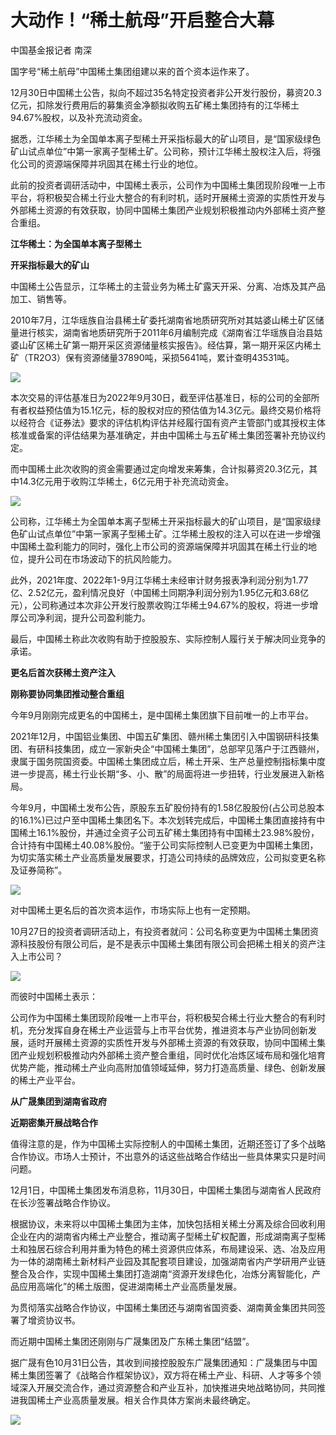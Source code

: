 # 大动作！“稀土航母”开启整合大幕

中国基金报记者 南深

国字号“稀土航母”中国稀土集团组建以来的首个资本运作来了。

12月30日中国稀土公告，拟向不超过35名特定投资者非公开发行股份，募资20.3亿元，扣除发行费用后的募集资金净额拟收购五矿稀土集团持有的江华稀土94.67%股权，以及补充流动资金。

据悉，江华稀土为全国单本离子型稀土开采指标最大的矿山项目，是“国家级绿色矿山试点单位”中第一家离子型稀土矿。公司称，预计江华稀土股权注入后，将强化公司的资源端保障并巩固其在稀土行业的地位。

此前的投资者调研活动中，中国稀土表示，公司作为中国稀土集团现阶段唯一上市平台，将积极契合稀土行业大整合的有利时机，适时开展稀土资源的实质性开发与外部稀土资源的有效获取，协同中国稀土集团产业规划积极推动内外部稀土资产整合重组。

**江华稀土：为全国单本离子型稀土**

**开采指标最大的矿山**

中国稀土公告显示，江华稀土的主营业务为稀土矿露天开采、分离、冶炼及其产品加工、销售等。

2010年7月，江华瑶族自治县稀土矿委托湖南省地质研究所对其姑婆山稀土矿区储量进行核实，湖南省地质研究所于2011年6月编制完成《湖南省江华瑶族自治县姑婆山矿区稀土矿第一期开采区资源储量核实报告》。经估算，第一期开采区内稀土矿（TR2O3）保有资源储量37890吨，采损5641吨，累计查明43531吨。

![](https://inews.gtimg.com/newsapp_bt/0/15585934353/1000)

本次交易的评估基准日为2022年9月30日，截至评估基准日，标的公司的全部所有者权益预估值为15.1亿元，标的股权对应的预估值为14.3亿元。最终交易价格将以经符合《证券法》要求的评估机构评估并经履行国有资产主管部门或其授权主体核准或备案的评估结果为基准确定，并由中国稀土与五矿稀土集团签署补充协议约定。

而中国稀土此次收购的资金需要通过定向增发来筹集，合计拟募资20.3亿元，其中14.3亿元用于收购江华稀土，6亿元用于补充流动资金。

![](https://inews.gtimg.com/newsapp_bt/0/15585934355/1000)

公司称，江华稀土为全国单本离子型稀土开采指标最大的矿山项目，是“国家级绿色矿山试点单位”中第一家离子型稀土矿。江华稀土股权的注入可以在进一步增强中国稀土盈利能力的同时，强化上市公司的资源端保障并巩固其在稀土行业的地位，提升公司在市场波动下的抗风险能力。

此外，2021年度、2022年1-9月江华稀土未经审计财务报表净利润分别为1.77亿、2.52亿元，盈利情况良好（中国稀土同期净利润分别为1.95亿元和3.68亿元），公司称通过本次非公开发行股票收购江华稀土94.67%的股权，将进一步增厚公司净利润，提升公司盈利能力。

最后，中国稀土称此次收购有助于控股股东、实际控制人履行关于解决同业竞争的承诺。

**更名后首次获稀土资产注入**

**刚称要协同集团推动整合重组**

今年9月刚刚完成更名的中国稀土，是中国稀土集团旗下目前唯一的上市平台。

2021年12月，中国铝业集团、中国五矿集团、赣州稀土集团引入中国钢研科技集团、有研科技集团，成立一家新央企“中国稀土集团”，总部罕见落户于江西赣州，隶属于国务院国资委。中国稀土集团成立后，稀土开采、生产总量控制指标集中度进一步提高，稀土行业长期“多、小、散”的局面将进一步扭转，行业发展进入新格局。

今年9月，中国稀土发布公告，原股东五矿股份持有的1.58亿股股份(占公司总股本的16.1%)已过户至中国稀土集团名下。本次划转完成后，中国稀土集团直接持有中国稀土16.1%股份，并通过全资子公司五矿稀土集团持有中国稀土23.98%股份，合计持有中国稀土40.08%股份。“鉴于公司实际控制人已变更为中国稀土集团，为切实落实稀土产业高质量发展要求，打造公司持续的品牌效应，公司拟变更名称及证券简称”。

![](https://inews.gtimg.com/newsapp_bt/0/15585934458/1000)

对中国稀土更名后的首次资本运作，市场实际上也有一定预期。

10月27日的投资者调研活动上，有投资者就问：公司名称变更为中国稀土集团资源科技股份有限公司后，是不是表示中国稀土集团有限公司会把稀土相关的资产注入上市公司？

![](https://inews.gtimg.com/newsapp_bt/0/15585934463/1000)

而彼时中国稀土表示：

公司作为中国稀土集团现阶段唯一上市平台，将积极契合稀土行业大整合的有利时机，充分发挥自身在稀土产业运营与上市平台优势，推进资本与产业协同创新发展，适时开展稀土资源的实质性开发与外部稀土资源的有效获取，协同中国稀土集团产业规划积极推动内外部稀土资产整合重组，同时优化冶炼区域布局和强化培育优势产能，推动稀土产业向高附加值领域延伸，努力打造高质量、绿色、创新发展的稀土产业平台。

**从广晟集团到湖南省政府**

**近期密集开展战略合作**

值得注意的是，作为中国稀土实际控制人的中国稀土集团，近期还签订了多个战略合作协议。市场人士预计，不出意外的话这些战略合作结出一些具体果实只是时间问题。

12月1日，中国稀土集团发布消息称，11月30日，中国稀土集团与湖南省人民政府在长沙签署战略合作协议。

根据协议，未来将以中国稀土集团为主体，加快包括相关稀土分离及综合回收利用企业在内的湖南省内稀土产业整合，推动离子型稀土矿权配置，形成湖南离子型稀土和独居石综合利用并重为特色的稀土资源供应体系，布局建设采、选、冶及应用为一体的湖南稀土新材料产业园及其配套项目建设，加强湖南省内产学研用产业链整合及合作，实现中国稀土集团打造湖南“资源开发绿色化，冶炼分离智能化，产品应用高端化”的稀土版图，促进湖南稀土产业高质量发展。

为贯彻落实战略合作协议，中国稀土集团还与湖南省国资委、湖南黄金集团共同签署了增资协议书。

而近期中国稀土集团还刚刚与广晟集团及广东稀土集团“结盟”。

据广晟有色10月31日公告，其收到间接控股股东广晟集团通知：广晟集团与中国稀土集团签署了《战略合作框架协议》，双方将在稀土产业、科研、人才等多个领域深入开展交流合作，通过资源整合和产业互补，加快推进央地战略协同，共同推进我国稀土产业高质量发展。相关合作具体方案尚未最终确定。

![](https://inews.gtimg.com/newsapp_bt/0/15585934466/1000)

